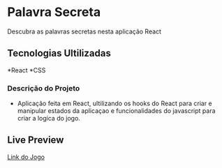 # Palavra Secreta

Descubra as palavras secretas nesta aplicação React

## Tecnologias Ultilizadas

*React
*CSS

### Descrição do Projeto

* Aplicação feita em React, ultilizando os hooks do React para criar e manipular estados da aplicaçao e funcionalidades do javascript para criar a logíca do jogo.

## Live Preview

<a href="https://palavra-secreta-virid.vercel.app/">Link do Jogo</a>
